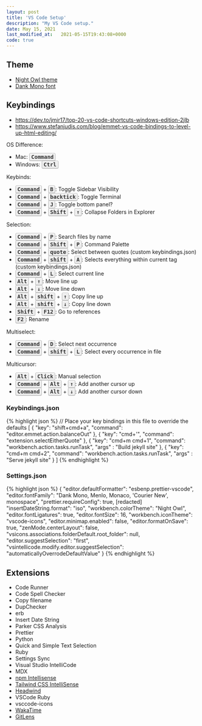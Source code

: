 ```yaml
---
layout: post
title: 'VS Code Setup'
description: "My VS Code setup."
date: May 15, 2021
last_modified_at: 	2021-05-15T19:43:08+0000
code: true
---
```


<style>
kbd {
    background-color: #eee;
    border-radius: 3px;
    border: 1px solid #b4b4b4;
    box-shadow: 0 1px 1px rgba(0, 0, 0, .2), 0 2px 0 0 rgba(255, 255, 255, .7) inset;
    color: #333;
    display: inline-block;
    font-weight: 700;
    line-height: 1;
    padding: 2px 4px;
    white-space: nowrap;
}

</style>

## Theme
- [Night Owl theme](https://marketplace.visualstudio.com/items?itemName=sdras.night-owl)
- [Dank Mono font](https://gumroad.com/l/dank-mono)

## Keybindings

- https://dev.to/jmir17/top-20-vs-code-shortcuts-windows-edition-2jlb
- https://www.stefanjudis.com/blog/emmet-vs-code-bindings-to-level-up-html-editing/

OS Difference:

- Mac: <kbd>Command</kbd>
- Windows: <kbd>Ctrl</kbd>

Keybinds:
- <kbd>Command</kbd> + <kbd>B</kbd>: Toggle Sidebar Visibility
- <kbd>Command</kbd> + <kbd>backtick</kbd>: Toggle Terminal
- <kbd>Command</kbd> + <kbd>J</kbd>: Toggle bottom panel?
- <kbd>Command</kbd> + <kbd>Shift</kbd> + <kbd>↑</kbd>: Collapse Folders in Explorer

Selection:
- <kbd>Command</kbd> + <kbd>P</kbd>: Search files by name
- <kbd>Command</kbd> + <kbd>Shift</kbd> + <kbd>P</kbd>: Command Palette
- <kbd>Command</kbd> + <kbd>quote</kbd>: Select between quotes (custom keybindings.json)
- <kbd>Command</kbd> + <kbd>shift</kbd> + <kbd>A</kbd>: Selects everything within current tag (custom keybindings.json)
- <kbd>Command</kbd> + <kbd>L</kbd>: Select current line
- <kbd>Alt</kbd> + <kbd>↑</kbd>: Move line up
- <kbd>Alt</kbd> + <kbd>↓</kbd>: Move line down
- <kbd>Alt</kbd> + <kbd>shift</kbd> + <kbd>↑</kbd>: Copy line up
- <kbd>Alt</kbd> + <kbd>shift</kbd> + <kbd>↓</kbd>: Copy line down
- <kbd>Shift</kbd> + <kbd>F12</kbd>: Go to references
- <kbd>F2</kbd>: Rename

Multiselect:
- <kbd>Command</kbd> + <kbd>D</kbd>: Select next occurrence
- <kbd>Command</kbd> + <kbd>shift</kbd> + <kbd>L</kbd>: Select every occurrence in file

Multicursor:
- <kbd>Alt</kbd> + <kbd>Click</kbd>: Manual selection
- <kbd>Command</kbd> + <kbd>Alt</kbd> + <kbd>↑</kbd>: Add another cursor up
- <kbd>Command</kbd> + <kbd>Alt</kbd> + <kbd>↓</kbd>: Add another cursor down

### Keybindings.json

{% highlight json %}
// Place your key bindings in this file to override the defaults
[
    {
        "key": "shift+cmd+a",
        "command": "editor.emmet.action.balanceOut"
    },
    {
        "key": "cmd+'",
        "command": "extension.selectEitherQuote"
    },
    {
        "key": "cmd+m cmd+1",
        "command": "workbench.action.tasks.runTask",
        "args" : "Build jekyll site"
    },
    {
        "key": "cmd+m cmd+2",
        "command": "workbench.action.tasks.runTask",
        "args" : "Serve jekyll site"
    }
]
{% endhighlight %}


### Settings.json

{% highlight json %}
{
    "editor.defaultFormatter": "esbenp.prettier-vscode",
    "editor.fontFamily": "Dank Mono, Menlo, Monaco, 'Courier New', monospace",
    "prettier.requireConfig": true,
    [redacted]
    "insertDateString.format": "iso",
    "workbench.colorTheme": "Night Owl",
    "editor.fontLigatures": true,
    "editor.fontSize": 16,
    "workbench.iconTheme": "vscode-icons",
    "editor.minimap.enabled": false,
    "editor.formatOnSave": true,
    "zenMode.centerLayout": false,
    "vsicons.associations.folderDefault.root_folder": null,
    "editor.suggestSelection": "first",
    "vsintellicode.modify.editor.suggestSelection": "automaticallyOverrodeDefaultValue"
}
{% endhighlight %}

## Extensions

- Code Runner
- Code Spell Checker 
- Copy filename
- DupChecker
- erb
- Insert Date String
- Parker CSS Analysis
- Prettier
- Python
- Quick and Simple Text Selection
- Ruby
- Settings Sync
- Visual Studio IntelliCode
- MDX
- [npm Intellisense](https://marketplace.visualstudio.com/items?itemName=christian-kohler.npm-intellisense)
- [Tailwind CSS IntelliSense](https://tailwindcss.com/docs/intellisense)
- [Headwind](https://github.com/ryanhhhh/headwind)
- VSCode Ruby
- vsccode-icons
- [WakaTime](https://wakatime.com/)
- [GitLens](https://marketplace.visualstudio.com/items?itemName=eamodio.gitlens)
